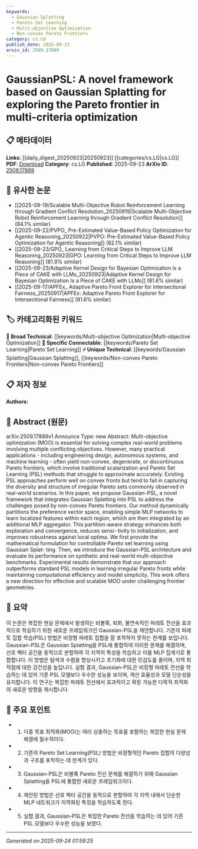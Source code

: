 ```yaml
---
keywords:
  - Gaussian Splatting
  - Pareto Set Learning
  - Multi-objective Optimization
  - Non-convex Pareto Frontiers
category: cs.LG
publish_date: 2025-09-23
arxiv_id: 2509.17889
---
```


<!-- KEYWORD_LINKING_METADATA:
{
  "processed_timestamp": "2025-09-24T01:59:25.847524",
  "vocabulary_version": "1.0",
  "selected_keywords": [
    "Gaussian Splatting",
    "Pareto Set Learning",
    "Multi-objective Optimization",
    "Non-convex Pareto Frontiers"
  ],
  "rejected_keywords": [],
  "similarity_scores": {
    "Gaussian Splatting": 0.78,
    "Pareto Set Learning": 0.82,
    "Multi-objective Optimization": 0.8,
    "Non-convex Pareto Frontiers": 0.77
  },
  "extraction_method": "AI_prompt_based",
  "budget_applied": true,
  "candidates_json": {
    "candidates": [
      {
        "surface": "Gaussian Splatting",
        "canonical": "Gaussian Splatting",
        "aliases": [
          "Gaussian Splatter"
        ],
        "category": "unique_technical",
        "rationale": "Introduces a novel technique for handling non-convex Pareto frontiers in multi-objective optimization.",
        "novelty_score": 0.85,
        "connectivity_score": 0.65,
        "specificity_score": 0.9,
        "link_intent_score": 0.78
      },
      {
        "surface": "Pareto Set Learning",
        "canonical": "Pareto Set Learning",
        "aliases": [
          "PSL"
        ],
        "category": "specific_connectable",
        "rationale": "Central to the paper's focus on improving learning of irregular Pareto fronts.",
        "novelty_score": 0.5,
        "connectivity_score": 0.8,
        "specificity_score": 0.85,
        "link_intent_score": 0.82
      },
      {
        "surface": "Multi-objective optimization",
        "canonical": "Multi-objective Optimization",
        "aliases": [
          "MOO"
        ],
        "category": "broad_technical",
        "rationale": "Fundamental concept in the paper, connecting to broader optimization techniques.",
        "novelty_score": 0.4,
        "connectivity_score": 0.75,
        "specificity_score": 0.7,
        "link_intent_score": 0.8
      },
      {
        "surface": "Non-convex Pareto frontiers",
        "canonical": "Non-convex Pareto Frontiers",
        "aliases": [
          "Irregular Pareto Fronts"
        ],
        "category": "unique_technical",
        "rationale": "Highlights the specific challenge addressed by the proposed framework.",
        "novelty_score": 0.7,
        "connectivity_score": 0.6,
        "specificity_score": 0.88,
        "link_intent_score": 0.77
      }
    ],
    "ban_list_suggestions": [
      "method",
      "performance",
      "experiment"
    ]
  },
  "decisions": [
    {
      "candidate_surface": "Gaussian Splatting",
      "resolved_canonical": "Gaussian Splatting",
      "decision": "linked",
      "scores": {
        "novelty": 0.85,
        "connectivity": 0.65,
        "specificity": 0.9,
        "link_intent": 0.78
      }
    },
    {
      "candidate_surface": "Pareto Set Learning",
      "resolved_canonical": "Pareto Set Learning",
      "decision": "linked",
      "scores": {
        "novelty": 0.5,
        "connectivity": 0.8,
        "specificity": 0.85,
        "link_intent": 0.82
      }
    },
    {
      "candidate_surface": "Multi-objective optimization",
      "resolved_canonical": "Multi-objective Optimization",
      "decision": "linked",
      "scores": {
        "novelty": 0.4,
        "connectivity": 0.75,
        "specificity": 0.7,
        "link_intent": 0.8
      }
    },
    {
      "candidate_surface": "Non-convex Pareto frontiers",
      "resolved_canonical": "Non-convex Pareto Frontiers",
      "decision": "linked",
      "scores": {
        "novelty": 0.7,
        "connectivity": 0.6,
        "specificity": 0.88,
        "link_intent": 0.77
      }
    }
  ]
}
-->

# GaussianPSL: A novel framework based on Gaussian Splatting for exploring the Pareto frontier in multi-criteria optimization

## 📋 메타데이터

**Links**: [[daily_digest_20250923|20250923]] [[categories/cs.LG|cs.LG]]
**PDF**: [Download](https://arxiv.org/pdf/2509.17889.pdf)
**Category**: cs.LG
**Published**: 2025-09-23
**ArXiv ID**: [2509.17889](https://arxiv.org/abs/2509.17889)

## 🔗 유사한 논문
- [[2025-09-19/Scalable Multi-Objective Robot Reinforcement Learning through Gradient Conflict Resolution_20250919|Scalable Multi-Objective Robot Reinforcement Learning through Gradient Conflict Resolution]] (84.1% similar)
- [[2025-09-22/PVPO_ Pre-Estimated Value-Based Policy Optimization for Agentic Reasoning_20250922|PVPO: Pre-Estimated Value-Based Policy Optimization for Agentic Reasoning]] (82.1% similar)
- [[2025-09-23/GPO_ Learning from Critical Steps to Improve LLM Reasoning_20250923|GPO: Learning from Critical Steps to Improve LLM Reasoning]] (81.9% similar)
- [[2025-09-23/Adaptive Kernel Design for Bayesian Optimization Is a Piece of CAKE with LLMs_20250923|Adaptive Kernel Design for Bayesian Optimization Is a Piece of CAKE with LLMs]] (81.6% similar)
- [[2025-09-17/APFEx_ Adaptive Pareto Front Explorer for Intersectional Fairness_20250917|APFEx: Adaptive Pareto Front Explorer for Intersectional Fairness]] (81.6% similar)

## 🏷️ 카테고리화된 키워드
**🧠 Broad Technical**: [[keywords/Multi-objective Optimization|Multi-objective Optimization]]
**🔗 Specific Connectable**: [[keywords/Pareto Set Learning|Pareto Set Learning]]
**⚡ Unique Technical**: [[keywords/Gaussian Splatting|Gaussian Splatting]], [[keywords/Non-convex Pareto Frontiers|Non-convex Pareto Frontiers]]

## 📋 저자 정보

**Authors:** 

## 📄 Abstract (원문)

arXiv:2509.17889v1 Announce Type: new 
Abstract: Multi-objective optimization (MOO) is essential for solving complex real-world problems involving multiple conflicting objectives. However, many practical applications - including engineering design, autonomous systems, and machine learning - often yield non-convex, degenerate, or discontinuous Pareto frontiers, which involve traditional scalarization and Pareto Set Learning (PSL) methods that struggle to approximate accurately. Existing PSL approaches perform well on convex fronts but tend to fail in capturing the diversity and structure of irregular Pareto sets commonly observed in real-world scenarios. In this paper, we propose Gaussian-PSL, a novel framework that integrates Gaussian Splatting into PSL to address the challenges posed by non-convex Pareto frontiers. Our method dynamically partitions the preference vector space, enabling simple MLP networks to learn localized features within each region, which are then integrated by an additional MLP aggregator. This partition-aware strategy enhances both exploration and convergence, reduces sensi- tivity to initialization, and improves robustness against local optima. We first provide the mathematical formulation for controllable Pareto set learning using Gaussian Splat- ting. Then, we introduce the Gaussian-PSL architecture and evaluate its performance on synthetic and real-world multi-objective benchmarks. Experimental results demonstrate that our approach outperforms standard PSL models in learning irregular Pareto fronts while maintaining computational efficiency and model simplicity. This work offers a new direction for effective and scalable MOO under challenging frontier geometries.

## 📝 요약

이 논문은 복잡한 현실 문제에서 발생하는 비볼록, 퇴화, 불연속적인 파레토 전선을 효과적으로 학습하기 위한 새로운 프레임워크인 Gaussian-PSL을 제안합니다. 기존의 파레토 집합 학습(PSL) 방법은 비정형 파레토 집합을 잘 포착하지 못하는 한계를 보입니다. Gaussian-PSL은 Gaussian Splatting을 PSL에 통합하여 이러한 문제를 해결하며, 선호 벡터 공간을 동적으로 분할하여 각 지역의 특성을 학습하고 이를 MLP 집계기로 통합합니다. 이 방법은 탐색과 수렴을 향상시키고 초기화에 대한 민감도를 줄이며, 지역 최적점에 대한 강건성을 높입니다. 실험 결과, Gaussian-PSL은 비정형 파레토 전선을 학습하는 데 있어 기존 PSL 모델보다 우수한 성능을 보이며, 계산 효율성과 모델 단순성을 유지합니다. 이 연구는 복잡한 파레토 전선에서 효과적이고 확장 가능한 다목적 최적화의 새로운 방향을 제시합니다.

## 🎯 주요 포인트

- 1. 다중 목표 최적화(MOO)는 여러 상충하는 목표를 포함하는 복잡한 현실 문제 해결에 필수적이다.
- 2. 기존의 Pareto Set Learning(PSL) 방법은 비정형적인 Pareto 집합의 다양성과 구조를 포착하는 데 한계가 있다.
- 3. Gaussian-PSL은 비볼록 Pareto 전선 문제를 해결하기 위해 Gaussian Splatting을 PSL에 통합한 새로운 프레임워크이다.
- 4. 제안된 방법은 선호 벡터 공간을 동적으로 분할하여 각 지역 내에서 단순한 MLP 네트워크가 지역화된 특징을 학습하도록 한다.
- 5. 실험 결과, Gaussian-PSL은 복잡한 Pareto 전선을 학습하는 데 있어 기존 PSL 모델보다 우수한 성능을 보였다.


---

*Generated on 2025-09-24 01:59:25*